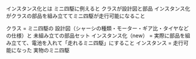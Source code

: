 インスタンス化とは ミニ四駆に例えると クラスが設計図と部品 インスタンス化がクラスの部品を組み立ててミニ四駆が走行可能になること

クラス = ミニ四駆の 設計図（シャーシの種類・モーター・ギア比・タイヤなどの仕様）と 未組み立ての部品セット
インスタンス化（new） = 実際に部品を組み立てて、電池を入れて「走れるミニ四駆」にすること
インスタンス = 走行可能になった 実物のミニ四駆